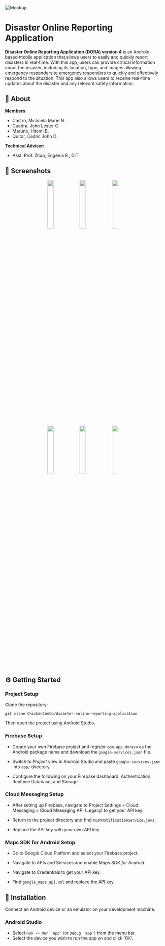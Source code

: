 ![Mockup](https://i.imgur.com/nWus4Zf.jpg)

# Disaster Online Reporting Application

**Disaster Online Reporting Application (DORA) version 4** is an Android-based mobile application that allows users to easily and quickly report disasters in real-time. With this app, users can provide critical information about the disaster, including its location, type, and images allowing emergency responders to emergency responders to quickly and effectively respond to the situation. This app also allows users to receive real-time updates about the disaster and any relevant safety information.

## 📄 About

**Members:**

* Castro, Michaela Marie N.
* Cuadra, John Lester G.
* Maruno, Hitomi B.
* Quitor, Cedric John D.

**Technical Adviser:**

* Asst. Prof. Zhuo, Eugenia R., DIT

## 📸 Screenshots
<p align="center">
  <img src="https://i.imgur.com/vTQltdl.jpeg" width="20%" height="20%">
  <img src="https://i.imgur.com/I1iuOU5.jpeg" width="20%" height="20%">
  <img src="https://i.imgur.com/jG5jlge.jpeg" width="20%" height="20%">
</p>

<p align="center">
  <img src="https://i.imgur.com/eJPPaCK.jpeg" width="20%" height="20%">
  <img src="https://i.imgur.com/VT23vwQ.jpeg" width="20%" height="20%">
  <img src="https://i.imgur.com/bB8Pk3s.jpeg" width="20%" height="20%">
</p>

## ⚙️ Getting Started

### Project Setup

Clone the repository:

    git clone ChickenCombo/disaster-online-reporting-application

Then open the project using Android Studio.

### Firebase Setup

* Create your own Firebase project and register `com.app.dorav4` as the Android package name and download the `google-services.json` file.

* Switch to *Project* view in Android Studio and paste `google-services.json` into `app/` directory.

* Configure the following on your Firebase dashboard: Authentication, Realtime Database, and Storage.

### Cloud Messaging Setup

* After setting up Firebase, navigate to Project Settings > Cloud Messaging > Cloud Messaging API (Legacy) to get your API key.

* Return to the project directory and find `PushNotificationService.java`.

* Replace the API key with your own API key.

### Maps SDK for Android Setup

* Go to Google Cloud Platform and select your Firebase project.

* Navigate to APIs and Services and enable *Maps SDK for Android*.

* Navigate to Credentials to get your API key.

* Find `google_maps_api.xml` and replace the API key.

## 📱 Installation

Connect an Android device or an emulator on your development machine.

### Android Studio

* Select `Run -> Run 'app'` (or `Debug 'app'`) from the menu bar.
* Select the device you wish to run the app on and click 'OK'.
